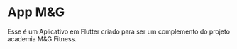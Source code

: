 # App M&G

Esse é um Aplicativo em Flutter criado para ser um complemento do projeto academia M&G Fitness.
